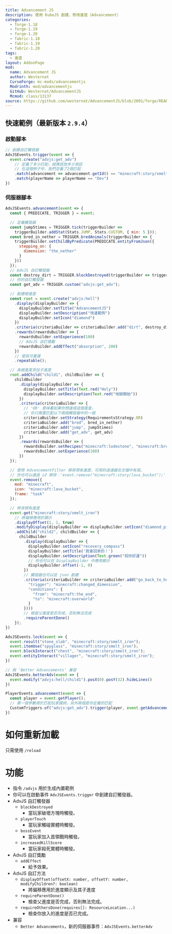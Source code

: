 ```yaml
---
title: Advancement JS
description: 使用 KubeJS 創建、修改進度（Advancement）
categories:
  - forge-1.18
  - forge-1.19
  - forge-1.20
  - fabric-1.18
  - fabric-1.19
  - fabric-1.20
tags:
  - 進度
layout: AddonPage
mod:
  name: Advancement JS
  author: Westernat
  CurseForge: mc-mods/advancementjs
  Modrinth: mod/advancementjs
  GitHub: Westernat/AdvancementJS
  Mcmod: class/13137
source: https://github.com/westernat/AdvancementJS/blob/2001/forge/README.md
---
```


## 快速範例（最新版本 ```2.9.4```）

### 啟動腳本

```js
// 創建自訂觸發器
AdvJSEvents.trigger(event => {
  event.create("advjs:get_adv")
    // 定義了多少匹配，就應該放多少測試
    // 在這個例子中，我們定義了2個匹配
    .match(advancement => advancement.getId() == "minecraft:story/smelt_iron")
    .match(playerName => playerName == "Dev")
})
```

### 伺服器腳本

```js
AdvJSEvents.advancement(event => {
  const { PREDICATE, TRIGGER } = event;

  // 定義觸發器
  const jump5times = TRIGGER.tick(triggerBuilder =>
    triggerBuilder.addStat(Stats.JUMP, Stats.CUSTOM, { min: 5 }));
  const bred_in_nether = TRIGGER.bredAnimals(triggerBuilder => {
    triggerBuilder.setChildByPredicate(PREDICATE.entityFromJson({
      stepping_on: {
        dimension: "the_nether"
      }
    }))
  });
  // AdvJS 自訂觸發器
  const destroy_dirt = TRIGGER.blockDestroyed(triggerBuilder => triggerBuilder.setBlock("dirt"));
  // 你的自訂觸發器
  const get_adv = TRIGGER.custom("advjs:get_adv");

  // 創建根進度
  const root = event.create("advjs:hell")
    .display(displayBuilder => {
      displayBuilder.setTitle("AdvancementJS")
      displayBuilder.setDescription("快速範例")
      displayBuilder.setIcon("diamond")
    })
    .criteria(criteriaBuilder => criteriaBuilder.add("dirt", destroy_dirt))
    .rewards(rewardsBuilder => {
      rewardsBuilder.setExperience(100)
      // AdvJS 自訂獎勵
      rewardsBuilder.addEffect("absorption", 200)
    })
    // 使其可重複
    .repeatable();

  // 為根進度添加子進度
  root.addChild("child1", childBuilder => {
    childBuilder
      .display(displayBuilder => {
        displayBuilder.setTitle(Text.red("Holy"))
        displayBuilder.setDescription(Text.red("地獄開始"))
      })
      .criteria(criteriaBuilder => {
        // 'OR' 意味著如果你想達成這個進度，
        // 你只需要匹配以下兩個觸發器中的一個
        criteriaBuilder.setStrategy(RequirementsStrategy.OR)
        criteriaBuilder.add("bred", bred_in_nether)
        criteriaBuilder.add("jump", jump5times)
        criteriaBuilder.add("get_adv", get_adv)
      })
      .rewards(rewardsBuilder => {
        rewardsBuilder.setRecipes("minecraft:lodestone", "minecraft:brewing_stand")
        rewardsBuilder.setExperience(100)
      })
  });

  // 使用 AdvancementFilter 移除現有進度，可用的過濾器在文檔中有寫。
  // 你也可以通過 id 移除：'event.remove("minecraft:story/lava_bucket");'
  event.remove({
    mod: "minecraft",
    icon: "minecraft:lava_bucket",
    frame: "task"
  });

  // 修改現有進度
  event.get("minecraft:story/smelt_iron")
    // 將偏移應用於顯示
    .displayOffset(1, 1, true)
    .modifyDisplay(displayBuilder => displayBuilder.setIcon("diamond_pickaxe"))
    .addChild("child2", childBuilder => {
      childBuilder
        .display(displayBuilder => {
          displayBuilder.setIcon("recovery_compass")
          displayBuilder.setTitle('我會回來的！')
          displayBuilder.setDescription(Text.green("祝你好運"))
          // 你也可以在 DisplayBuilder 中應用顯示
          displayBuilder.offset(-1, 0)
        })
        // 觸發器也可以從 json 創建
        .criteria(criteriaBuilder => criteriaBuilder.add("go_back_to_home", TRIGGER.fromJson({
          "trigger": "minecraft:changed_dimension",
          "conditions": {
            "from": "minecraft:the_end",
            "to": "minecraft:overworld"
          }
        })))
        // 檢查父進度是否完成，否則無法完成
        .requireParentDone()
    });
})

AdvJSEvents.lock(event => {
  event.result("stone_slab", "minecraft:story/smelt_iron");
  event.itemUse("spyglass", "minecraft:story/smelt_iron");
  event.blockInteract("chest", "minecraft:story/smelt_iron");
  event.entityInteract("villager", "minecraft:story/smelt_iron");
})

// 與 'Better Advancements' 兼容
AdvJSEvents.betterAdv(event => {
  event.modify("advjs:hell/child1").posX(0).posY(32).hideLines()
})

PlayerEvents.advancement(event => {
  const player = event.getPlayer();
  // 第一個參數用於匹配玩家謂詞，另外兩個是你定義的匹配
  CustomTriggers.of("advjs:get_adv").trigger(player, event.getAdvancement(), player.username)
})
```

# 如何重新加載

只需使用 `/reload`

# 功能

- 指令 `/advjs` 用於生成內置範例
- 你可以在啟動事件 `AdvJSEvents.trigger` 中創建自訂觸發器。
- AdvJS 自訂觸發器
  - `blockDestroyed`
    - 當玩家破壞方塊時觸發。
  - `playerTouch`
    - 當玩家觸碰實體時觸發。
  - `bossEvent`
    - 當玩家加入首領戰時觸發。
  - `increasedKillScore`
    - 當玩家殺死實體時觸發。
- AdvJS 自訂獎勵
  - `addEffect`
    - 給予效果。
- AdvJS 自訂方法
  - `displayOffset(offsetX: number, offsetY: number, modifyChildren?: boolean)`
    - 將偏移應用於進度顯示及其子進度
  - `requireParentDone()`
    - 檢查父進度是否完成，否則無法完成。
  - `requireOthersDone(requires[]: ResourceLocation...)`
    - 檢查你放入的進度是否已完成。
- 兼容
  - `Better Advancements`，新的伺服器事件：`AdvJSEvents.betterAdv`